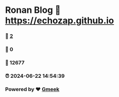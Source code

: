 # Ronan Blog :link: https://echozap.github.io 
### :page_facing_up: [2](https://echozap.github.io/tag.html) 
### :speech_balloon: 0 
### :hibiscus: 12677 
### :alarm_clock: 2024-06-22 14:54:39 
### Powered by :heart: [Gmeek](https://github.com/Meekdai/Gmeek)
